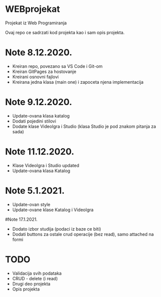 # WEBprojekat
Projekat iz Web Programiranja

Ovaj repo ce sadrzati kod projekta kao i sam opis projekta.

# Note 8.12.2020.
- Kreiran repo, povezano sa VS Code i Git-om
- Kreiran GitPages za hostovanje
- Kreirani osnovni fajlovi
- Kreirana jedna klasa (main one) i zapoceta njena implementacija

# Note 9.12.2020.
- Update-ovana klasa katalog
- Dodati pojedini stilovi
- Dodate klase VideoIgra i Studio (klasa Studio je pod znakom pitanja za sada)

# Note 11.12.2020.
- Klase VideoIgra i Studio updated
- Update-ovana klasa Katalog

# Note 5.1.2021.
- Update-ovan style
- Update-ovane klase Katalog i VideoIgra

#Note 17.1.2021.
- Dodato izbor studija (podaci iz baze ce biti)
- Dodati buttons za ostale crud operacije (bez read), samo attached na formi

# TODO
- Validacija svih podataka
- CRUD - delete (i read)
- Drugi deo projekta
- Opis projekta